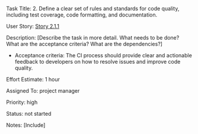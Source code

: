  Task Title: 2.	Define a clear set of rules and standards for code quality, including test coverage, code formatting, and documentation.

User Story: [Story 2.1.1](../../stories/story_2.1.1.md)

Description: [Describe the task in more detail. What needs to be done? What are the acceptance criteria? What are the dependencies?]
* Acceptance criteria: The CI process should provide clear and actionable feedback to developers on how to resolve issues and improve code quality.

Effort Estimate: 1 hour

Assigned To: project manager

Priority: high

Status: not started

Notes: [Include]